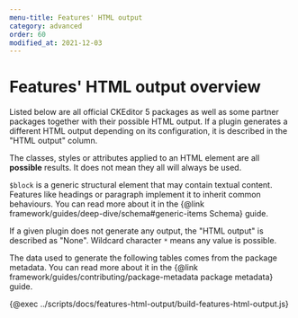 ```yaml
---
menu-title: Features' HTML output
category: advanced
order: 60
modified_at: 2021-12-03
---
```


# Features' HTML output overview

Listed below are all official CKEditor 5 packages as well as some partner packages together with their possible HTML output. If a plugin generates a different HTML output depending on its configuration, it is described in the "HTML output" column.

The classes, styles or attributes applied to an HTML element are all **possible** results. It does not mean they all will always be used.

`$block` is a generic structural element that may contain textual content. Features like headings or paragraph implement it to inherit common behaviours. You can read more about it in the {@link framework/guides/deep-dive/schema#generic-items Schema} guide.

If a given plugin does not generate any output, the "HTML output" is described as "None".  Wildcard character `*` means any value is possible.

The data used to generate the following tables comes from the package metadata. You can read more about it in the {@link framework/guides/contributing/package-metadata package metadata} guide.

<style>
	table.features-html-output p {
		padding: 0;
	}

	table.features-html-output th.plugin {
		width: 33.333%;
	}

	table.features-html-output td.plugin a,
	table.features-html-output td.plugin code {
		white-space: nowrap;
	}

	table.features-html-output td.html-output > code {
		display: block;
		padding: 0;
		background: none;
		white-space: pre-wrap;
	}

	table.features-html-output td.html-output > code + * {
		margin-top: 1em;
	}

	table.features-html-output td.html-output.html-output-default {
		position: relative;
		box-shadow: inset 2px 0px 0px 0px hsl(225deg 47% 46%);

		/* Additional space for the "default" badge */
		padding-right: 60px;
	}

	table.features-html-output td.html-output.html-output-default::after {
		content: "Default";
		border: 1px solid hsl(224deg 72% 43%);
		color: hsl(225deg 85% 30%);
		opacity: 0.7;
		border-radius: 2px;
		display: inline-block;
		padding: 0px 3px;
		font-weight: bold;
		text-transform: uppercase;
		font-size: 10px;
		position: absolute;
		right: 8px;
		top: 8px;
	}
</style>

{@exec ../scripts/docs/features-html-output/build-features-html-output.js}
